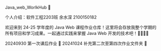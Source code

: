 Java_web_WorlkHub 🚀

个人介绍：软件工程2203班 余水深 2100150182

欢迎来到 24-25 学年度的 Java Web 课程作业仓库！这里将会存放我整个学期的所有项目和学习成果。一起通过实践来掌握 Java Web 开发的技术吧！👨‍💻👩‍💻

20240930 第一次课后作业 📝
20241024 补充第二次至第四次作业文件夹 📁
